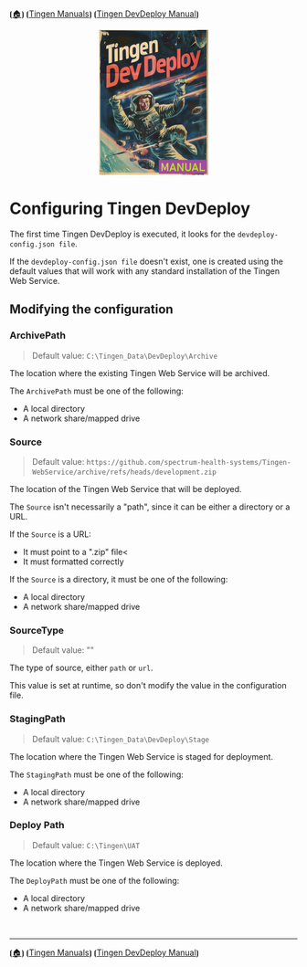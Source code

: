 <!-- u250818 -->

⦗[🏠︎](/README.md)⦘ ⦗[Tingen Manuals](./README.md)⦘ ⦗[Tingen DevDeploy Manual](../README.md)⦘

<div align="center">

  ![logo](/.github/img/logo/man/TngnDocProj-TngnDvdpMan-194x254.png)

</div>

# Configuring Tingen DevDeploy

The first time Tingen DevDeploy is executed, it looks for the `devdeploy-config.json file`.

If the `devdeploy-config.json file` doesn't exist, one is created using the default values that will work with any standard installation of the Tingen Web Service.

## Modifying the configuration

### ArchivePath

> Default value: `C:\Tingen_Data\DevDeploy\Archive`

The location where the existing Tingen Web Service will be archived.

The `ArchivePath` must be one of the following:

* A local directory
* A network share/mapped drive

### Source

> Default value: `https://github.com/spectrum-health-systems/Tingen-WebService/archive/refs/heads/development.zip`

The location of the Tingen Web Service that will be deployed.

The `Source` isn't necessarily a "path", since it can be either a directory or a URL.

If the `Source` is a URL:

* It must point to a ".zip" file<
* It must formatted correctly

If the `Source` is a directory, it must be one of the following:

* A local directory
* A network share/mapped drive

### SourceType

> Default value: ""

The type of source, either `path` or `url`.

This value is set at runtime, so don't modify the value in the configuration file.

### StagingPath

> Default value: `C:\Tingen_Data\DevDeploy\Stage`

The location where the Tingen Web Service is staged for deployment.

The `StagingPath` must be one of the following:

* A local directory
* A network share/mapped drive

### Deploy Path

> Default value: `C:\Tingen\UAT`

The location where the Tingen Web Service is deployed.

The `DeployPath` must be one of the following:

* A local directory
* A network share/mapped drive

<br>

***

⦗[🏠︎](/README.md)⦘ ⦗[Tingen Manuals](./README.md)⦘ ⦗[Tingen DevDeploy Manual](../README.md)⦘
